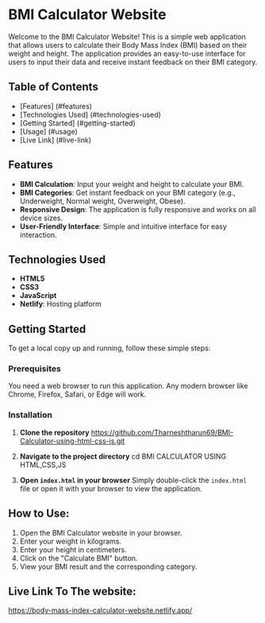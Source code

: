 # BMI Calculator Website

Welcome to the BMI Calculator Website! This is a simple web application that allows users to calculate their Body Mass Index (BMI) based on their weight and height. The application provides an easy-to-use interface for users to input their data and receive instant feedback on their BMI category.

## Table of Contents

- [Features] (#features)
- [Technologies Used] (#technologies-used)
- [Getting Started] (#getting-started)
- [Usage] (#usage)
- [Live Link] (#live-link)

## Features

- **BMI Calculation**: Input your weight and height to calculate your BMI.
- **BMI Categories**: Get instant feedback on your BMI category (e.g., Underweight, Normal weight, Overweight, Obese).
- **Responsive Design**: The application is fully responsive and works on all device sizes.
- **User-Friendly Interface**: Simple and intuitive interface for easy interaction.

## Technologies Used

- **HTML5**
- **CSS3**
- **JavaScript**
- **Netlify**: Hosting platform

## Getting Started

To get a local copy up and running, follow these simple steps:

### Prerequisites

You need a web browser to run this application. Any modern browser like Chrome, Firefox, Safari, or Edge will work.

### Installation

1. **Clone the repository**
   https://github.com/Tharneshtharun69/BMI-Calculator-using-html-css-js.git

2. **Navigate to the project directory**
   cd BMI CALCULATOR USING HTML,CSS,JS

3. **Open `index.html` in your browser**
   Simply double-click the `index.html` file or open it with your browser to view the application.

## How to Use:

1. Open the BMI Calculator website in your browser.
2. Enter your weight in kilograms.
3. Enter your height in centimeters.
4. Click on the "Calculate BMI" button.
5. View your BMI result and the corresponding category.

## Live Link To The website:
https://body-mass-index-calculator-website.netlify.app/

